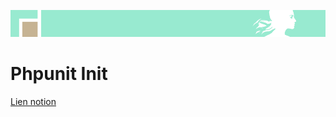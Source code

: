 ![separe](https://github.com/studoo-app/.github/blob/main/profile/studoo-banner-logo.png)
# Phpunit  Init

[Lien notion](https://gentle-jewel-8bf.notion.site/Testing-f2e88015fa28449fa020cf01892dea1f?pvs=4)
